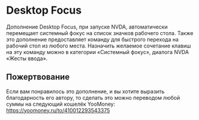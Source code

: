 # Desktop Focus

Дополнение Desktop Focus, при запуске NVDA, автоматически перемещает системный фокус на список значков рабочего стола.
Также это дополнение предоставляет команду для быстрого перехода на рабочий стол из любого места. Назначить желаемое сочетание клавиш на эту команду можно в  категории «Системный фокус», диалога NVDA «Жесты ввода».

## Пожертвование
Если вам понравилось это дополнение, и вы хотите выразить благодарность его автору, то сделать это можно переводом любой суммы на следующий кошелёк YooMoney: <https://yoomoney.ru/to/410012293543375>
